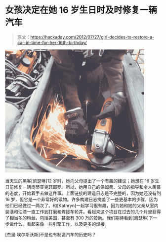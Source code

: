 # 女孩决定在她 16 岁生日时及时修复一辆汽车

> 原文：<https://hackaday.com/2012/07/27/girl-decides-to-restore-a-car-in-time-for-her-16th-birthday/>

[![](img/2816007c70d6d27f467602e16cad3fa4.png "16yrcar_072612")](http://hackaday.com/?attachment_id=80773)

当天生的黑客[凯瑟琳]12 岁时，她向父母提出了一个有趣的建议；她想在 16 岁生日前修复一辆庞蒂亚克菲耶罗。所以，她用自己的保姆费、父母的指导和令人羡慕的态度，开始着手去做这件事。上面链接的建造日志是不完整的，因为她还没有到 16 岁，但它是一个非常好的读物。许多构建日志掩盖了一些更基本的步骤，因为他们已经做过一两次了。和[Kathryn]一起学习很有趣，因为她和她的父亲从室内装潢和油漆一直工作到打磨和焊接车轮井。看起来这个项目在过去的几个月里获得了相当多的粉丝，包括美国，甚至有 300 万的赞助。我们期待看到[凯瑟琳]下一步做什么。看起来像一些引擎工作，以及更多的焊接。

[杰里·埃尔斯沃斯]不是也有制造汽车的历史吗？